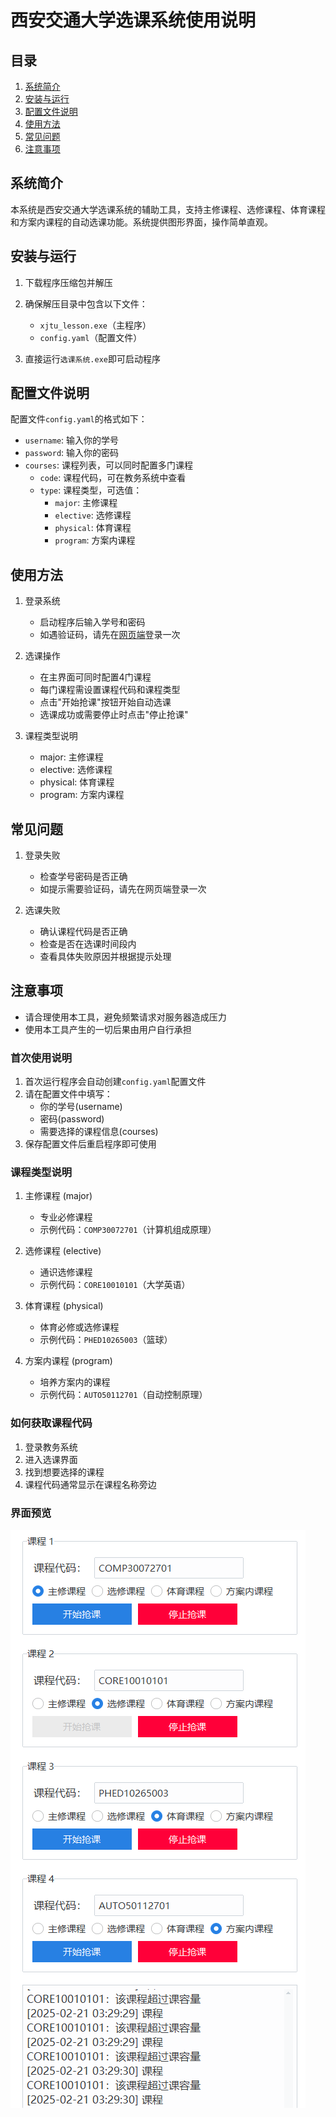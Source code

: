 # 西安交通大学选课系统使用说明

## 目录
1. [系统简介](#系统简介)
2. [安装与运行](#安装与运行)
3. [配置文件说明](#配置文件说明)
4. [使用方法](#使用方法)
5. [常见问题](#常见问题)
6. [注意事项](#注意事项)

## 系统简介
本系统是西安交通大学选课系统的辅助工具，支持主修课程、选修课程、体育课程和方案内课程的自动选课功能。系统提供图形界面，操作简单直观。

## 安装与运行
1. 下载程序压缩包并解压
2. 确保解压目录中包含以下文件：
   - `xjtu_lesson.exe`（主程序）
   - `config.yaml`（配置文件）

3. 直接运行`选课系统.exe`即可启动程序

## 配置文件说明
配置文件`config.yaml`的格式如下：

- `username`: 输入你的学号
- `password`: 输入你的密码
- `courses`: 课程列表，可以同时配置多门课程
  - `code`: 课程代码，可在教务系统中查看 
  - `type`: 课程类型，可选值：
    - `major`: 主修课程
    - `elective`: 选修课程
    - `physical`: 体育课程
    - `program`: 方案内课程

## 使用方法
1. 登录系统
   - 启动程序后输入学号和密码
   - 如遇验证码，请先在[网页端](http://org.xjtu.edu.cn/openplatform/login.html)登录一次

2. 选课操作
   - 在主界面可同时配置4门课程
   - 每门课程需设置课程代码和课程类型
   - 点击"开始抢课"按钮开始自动选课
   - 选课成功或需要停止时点击"停止抢课"

3. 课程类型说明
   - major: 主修课程
   - elective: 选修课程
   - physical: 体育课程
   - program: 方案内课程

## 常见问题
1. 登录失败
   - 检查学号密码是否正确
   - 如提示需要验证码，请先在网页端登录一次

2. 选课失败
   - 确认课程代码是否正确
   - 检查是否在选课时间段内
   - 查看具体失败原因并根据提示处理

## 注意事项
- 请合理使用本工具，避免频繁请求对服务器造成压力
- 使用本工具产生的一切后果由用户自行承担

### 首次使用说明
1. 首次运行程序会自动创建`config.yaml`配置文件
2. 请在配置文件中填写：
   - 你的学号(username)
   - 密码(password)
   - 需要选择的课程信息(courses)
3. 保存配置文件后重启程序即可使用

### 课程类型说明
1. 主修课程 (major)
   - 专业必修课程
   - 示例代码：`COMP30072701`（计算机组成原理）

2. 选修课程 (elective)
   - 通识选修课程
   - 示例代码：`CORE10010101`（大学英语）

3. 体育课程 (physical)
   - 体育必修或选修课程
   - 示例代码：`PHED10265003`（篮球）

4. 方案内课程 (program)
   - 培养方案内的课程
   - 示例代码：`AUTO50112701`（自动控制原理）

### 如何获取课程代码
1. 登录教务系统
2. 进入选课界面
3. 找到想要选择的课程
4. 课程代码通常显示在课程名称旁边

### 界面预览
![选课系统界面](https://raw.githubusercontent.com/fengzer/xjtu-course-helper/main/image/interface_preview.png)

